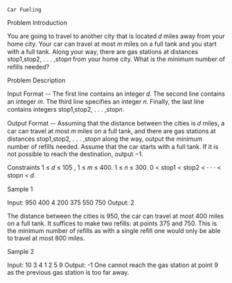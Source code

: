                                                                         Car Fueling
Problem Introduction

You are going to travel to another city that is located 𝑑 miles away from your home city. Your car can travel
at most 𝑚 miles on a full tank and you start with a full tank. Along your way, there are gas stations at
distances stop1,stop2, . . . ,stop𝑛 from your home city. What is the minimum number of refills needed?


Problem Description

Input Format -- The first line contains an integer 𝑑. The second line contains an integer 𝑚. The third line
specifies an integer 𝑛. Finally, the last line contains integers stop1,stop2, . . . ,stop𝑛.


Output Format -- Assuming that the distance between the cities is 𝑑 miles, a car can travel at most 𝑚 miles
on a full tank, and there are gas stations at distances stop1,stop2, . . . ,stop𝑛 along the way, output the
minimum number of refills needed. Assume that the car starts with a full tank. If it is not possible to
reach the destination, output −1.

Constraints
1 ≤ 𝑑 ≤ 105 , 1 ≤ 𝑚 ≤ 400. 1 ≤ 𝑛 ≤ 300. 0 < stop1 < stop2 < · · · < stop𝑛 < 𝑑.



Sample 1

Input:
950
400
4
200 375 550 750
Output:
2

The distance between the cities is 950, the car can travel at most 400 miles on a full tank. It suffices
to make two refills: at points 375 and 750. This is the minimum number of refills as with a single refill
one would only be able to travel at most 800 miles.

Sample 2


Input:
10
3
4
1 2 5 9
Output:
-1
One cannot reach the gas station at point 9 as the previous gas station is too far away.
